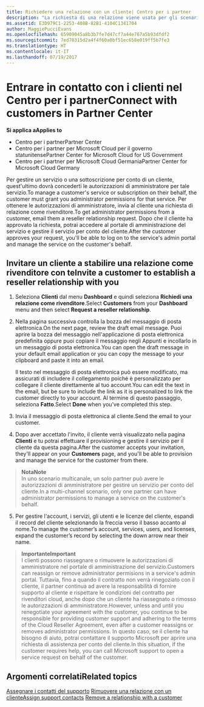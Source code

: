 ```yaml
---
title: Richiedere una relazione con un cliente| Centro per i partner
description: "La richiesta di una relazione viene usata per gli scenari multipartner e multicanale. È anche utile se un cliente rimuove i tuoi privilegi di amministratore delegato e devi ripristinarli per effettuare il provisioning o fornire supporto."
ms.assetid: E3D979C1-2253-408B-82B1-4104C1341704
author: MaggiePucciEvans
ms.openlocfilehash: 65909045a8b3b7fe7d47cf7a44e767a5b93dfdf2
ms.sourcegitcommit: 7ed78315d2a4f4f60a0bf51ec658e019ff5b7fe3
ms.translationtype: HT
ms.contentlocale: it-IT
ms.lasthandoff: 07/19/2017
---
```

# <a name="connect-with-customers-in-partner-center"></a><span data-ttu-id="48d6c-104">Entrare in contatto con i clienti nel Centro per i partner</span><span class="sxs-lookup"><span data-stu-id="48d6c-104">Connect with customers in Partner Center</span></span>

**<span data-ttu-id="48d6c-105">Si applica a</span><span class="sxs-lookup"><span data-stu-id="48d6c-105">Applies to</span></span>**

-  <span data-ttu-id="48d6c-106">Centro per i partner</span><span class="sxs-lookup"><span data-stu-id="48d6c-106">Partner Center</span></span>
-  <span data-ttu-id="48d6c-107">Centro per i partner per Microsoft Cloud per il governo statunitense</span><span class="sxs-lookup"><span data-stu-id="48d6c-107">Partner Center for Microsoft Cloud for US Government</span></span>
-  <span data-ttu-id="48d6c-108">Centro per i partner per Microsoft Cloud Germania</span><span class="sxs-lookup"><span data-stu-id="48d6c-108">Partner Center for Microsoft Cloud Germany</span></span>

<span data-ttu-id="48d6c-109">Per gestire un servizio o una sottoscrizione per conto di un cliente, quest'ultimo dovrà concederti le autorizzazioni di amministratore per tale servizio.</span><span class="sxs-lookup"><span data-stu-id="48d6c-109">To manage a customer's service or subscription on their behalf, the customer must grant you administrator permissions for that service.</span></span> <span data-ttu-id="48d6c-110">Per ottenere le autorizzazioni di amministratore, invia al cliente una richiesta di relazione come rivenditore.</span><span class="sxs-lookup"><span data-stu-id="48d6c-110">To get administrator permissions from a customer, email them a reseller relationship request.</span></span> <span data-ttu-id="48d6c-111">Dopo che il cliente ha approvato la richiesta, potrai accedere al portale di amministrazione del servizio e gestire il servizio per conto del cliente.</span><span class="sxs-lookup"><span data-stu-id="48d6c-111">After the customer approves your request, you'll be able to log on to the service's admin portal and manage the service on the customer's behalf.</span></span> 

## <a name="invite-a-customer-to-establish-a-reseller-relationship-with-you"></a><span data-ttu-id="48d6c-112">Invitare un cliente a stabilire una relazione come rivenditore con te</span><span class="sxs-lookup"><span data-stu-id="48d6c-112">Invite a customer to establish a reseller relationship with you</span></span>

1.  <span data-ttu-id="48d6c-113">Seleziona **Clienti** dal menu **Dashboard** e quindi seleziona **Richiedi una relazione come rivenditore**.</span><span class="sxs-lookup"><span data-stu-id="48d6c-113">Select **Customers** from your **Dashboard** menu and then select **Request a reseller relationship**.</span></span>

2.  <span data-ttu-id="48d6c-114">Nella pagina successiva controlla la bozza del messaggio di posta elettronica.</span><span class="sxs-lookup"><span data-stu-id="48d6c-114">On the next page, review the draft email message.</span></span> <span data-ttu-id="48d6c-115">Puoi aprire la bozza del messaggio nell'applicazione di posta elettronica predefinita oppure puoi copiare il messaggio negli Appunti e incollarlo in un messaggio di posta elettronica.</span><span class="sxs-lookup"><span data-stu-id="48d6c-115">You can open the draft message in your default email application or you can copy the message to your clipboard and paste it into an email.</span></span> 

    <span data-ttu-id="48d6c-116">Il testo nel messaggio di posta elettronica può essere modificato, ma assicurati di includere il collegamento poiché è personalizzato per collegare il cliente direttamente al tuo account.</span><span class="sxs-lookup"><span data-stu-id="48d6c-116">You can edit the text in the email, but be sure to include the link as it is personalized to link the customer directly to your account.</span></span> <span data-ttu-id="48d6c-117">Al termine di questo passaggio, seleziona **Fatto**.</span><span class="sxs-lookup"><span data-stu-id="48d6c-117">Select **Done** when you’ve completed this step.</span></span>

3.  <span data-ttu-id="48d6c-118">Invia il messaggio di posta elettronica al cliente.</span><span class="sxs-lookup"><span data-stu-id="48d6c-118">Send the email to your customer.</span></span>

4.  <span data-ttu-id="48d6c-119">Dopo aver accettato l'invito, il cliente verrà visualizzato nella pagina **Clienti** e tu potrai effettuare il provisioning e gestire il servizio per il cliente da questa pagina.</span><span class="sxs-lookup"><span data-stu-id="48d6c-119">After the customer accepts your invitation, they'll appear on your **Customers** page, and you'll be able to provision and manage the service for the customer from there.</span></span>

 >**<span data-ttu-id="48d6c-120">Nota</span><span class="sxs-lookup"><span data-stu-id="48d6c-120">Note</span></span>**<br>
    <span data-ttu-id="48d6c-121">In uno scenario multicanale, un solo partner può avere le autorizzazioni di amministratore per gestire un servizio per conto del cliente.</span><span class="sxs-lookup"><span data-stu-id="48d6c-121">In a multi-channel scenario, only one partner can have administrator permissions to manage a service on the customer's behalf.</span></span> 

5.  <span data-ttu-id="48d6c-122">Per gestire l'account, i servizi, gli utenti e le licenze del cliente, espandi il record del cliente selezionando la freccia verso il basso accanto al nome.</span><span class="sxs-lookup"><span data-stu-id="48d6c-122">To manage the customer’s account, services, users, and licenses, expand the customer’s record by selecting the down arrow near their name.</span></span>


>**<span data-ttu-id="48d6c-123">Importante</span><span class="sxs-lookup"><span data-stu-id="48d6c-123">Important</span></span>**<br>
<span data-ttu-id="48d6c-124">I clienti possono riassegnare o rimuovere le autorizzazioni di amministratore nel portale di amministrazione del servizio.</span><span class="sxs-lookup"><span data-stu-id="48d6c-124">Customers can reassign or remove administrator permisions in a service's admin portal.</span></span> <span data-ttu-id="48d6c-125">Tuttavia, fino a quando il contratto non verrà rinegoziato con il cliente, il partner continua ad avere la responsabilità di fornire supporto al cliente e rispettare le condizioni del contratto per rivenditori cloud, anche dopo che un cliente ha riassegnato o rimosso le autorizzazioni di amministratore.</span><span class="sxs-lookup"><span data-stu-id="48d6c-125">However, unless and until you renegotiate your agreement with the customer, you continue to be responsible for providing customer support and adhering to the terms of the Cloud Reseller Agreement, even after a customer reassigns or removes administrator permissions.</span></span> <span data-ttu-id="48d6c-126">In questo caso, se il cliente ha bisogno di aiuto, potrai contattare il supporto Microsoft per aprire una richiesta di assistenza per conto del cliente.</span><span class="sxs-lookup"><span data-stu-id="48d6c-126">In this situation, if the customer requires help, you can call Microsoft support to open a service request on behalf of the customer.</span></span>

## <a name="related-topics"></a><span data-ttu-id="48d6c-127">Argomenti correlati</span><span class="sxs-lookup"><span data-stu-id="48d6c-127">Related topics</span></span>

<span data-ttu-id="48d6c-128">[Assegnare i contatti del supporto](assign-support-contacts.md)
[Rimuovere una relazione con un cliente](remove-a-relationship.md)</span><span class="sxs-lookup"><span data-stu-id="48d6c-128">[Assign support contacts](assign-support-contacts.md)
[Remove a relationship with a customer](remove-a-relationship.md)</span></span>